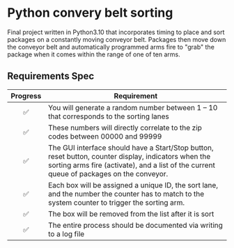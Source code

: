 # Python convery belt sorting 
Final project written in Python3.10 that incorporates timing to place and sort packages on a constantly moving conveyor belt. Packages then move down the conveyor belt and automatically programmed arms fire to "grab" the package when it comes within the range of one of ten arms.

## Requirements Spec
<center>

| Progress            | Requirement                                                                                 |
| :------------------:| --------------------------------------------------------------------------------------------|
| :white_check_mark:  | You will generate a random number between 1 – 10 that corresponds to the sorting lanes      |
| :white_check_mark:  | These numbers will directly correlate to the zip codes between 00000 and 99999              |
| :white_check_mark:  | The GUI interface should have a Start/Stop button, reset button, counter display, indicators when the sorting arms fire (activate), and a list of the current queue of packages on the conveyor.                                                              |
| :white_check_mark:  | Each box will be assigned a unique ID, the sort lane, and the number the counter has to match to the system counter to trigger the sorting arm.                                                                                                                |
| :white_check_mark:  | The box will be removed from the list after it is sort                                      |
| :white_check_mark:  | The entire process should be documented via writing to a log file                           |

  
</center>
